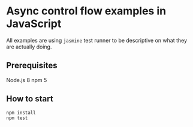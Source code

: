 # Async control flow examples in JavaScript

All examples are using `jasmine` test runner to be descriptive on what they are actually doing.

## Prerequisites
Node.js 8
npm 5

## How to start
```
npm install
npm test
```